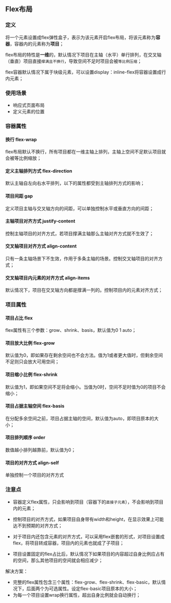 ## Flex布局

### 定义
将一个元素设置成flex弹性盒子，表示为该元素开启flex布局，将该元素称为**容器**，容器内的元素称为**项目**；

flex布局的特性是**一维**的，默认情况下项目在主轴（水平）单行排列，在交叉轴（垂直）项目直接`撑满且不换行`，导致空间不足时项目会被`等比例压缩`；

flex容器默认情况下属于块级元素，可以设置display：inline-flex将容器设置成行内元素；

### 使用场景
- 响应式页面布局
- 定义元素的位置

### 容器属性
#### 换行 flex-wrap
flex布局默认不换行，所有项目都在一维主轴上排列，主轴上空间不足默认项目就会被等比例缩放；

#### 定义主轴排列方式 flex-direction
默认主轴自左向右水平排列，以下的属性都受到主轴排列方式的影响；

#### 项目间距 gap
定义项目主轴与交叉轴方向的间距，可以单独控制水平或垂直方向的间距；

#### 主轴项目对齐方式 justify-content
控制主轴项目的对齐方式，若项目撑满主轴那么主轴对齐方式就不生效了；

#### 交叉轴项目对齐方式 align-content
只有一条主轴场景下不生效，作用于多条主轴的场景。控制交叉轴项目的对齐方式；

#### 交叉轴项目内元素的对齐方式 align-items
默认情况下，项目在交叉轴方向都是撑满一列的。控制项目内的元素对齐方式；

### 项目属性
#### 项目占比 flex
flex属性有三个参数：grow、shrink、basis，默认值为0 1 auto；

#### 项目放大比例 flex-grow
默认值为0，即如果存在剩余空间也不会方法。值为1或者更大值时，但剩余空间不足则只会放大可用空间；

#### 项目缩小比例 flex-shrink
默认值为1，即如果空间不足将会缩小。当值为0时，空间不足时值为0的项目不会缩小；

#### 项目占据主轴空间 flex-basis
在分配多余空间之前，项目占据主轴的空间，默认值为auto，即项目原本的大小；

#### 项目排列顺序 order
数值越小排列越靠前，默认值为0；

#### 项目的对齐方式 align-self
单独控制一个项目的对齐方式

### 注意点
- 容器定义flex属性，只会影响到项目（容器下的`直接子元素`），不会影响到项目内的元素；

- 控制项目的对齐方式，如果项目自身带有width和height，在显示效果上可能达不到预期的对齐方式；

- 对于项目内还包含元素的对齐方式，可以采用flex嵌套的形式，对项目设置成flex，将项目转成容器，项目内的元素也就成了子项目；

- 项目设置固定的flex占比后，默认情况下如果项目的内容超过自身比例应占有的空间，那么其他项目的空间就会相应减少；
   
 解决方案：

- 完整的flex属性包含三个属性：flex-grow、flex-shrink、flex-basic，默认情况下，后面两个为可选属性。设定flex-basic项目原本的大小；
- 为每一个项目设置wrap换行属性，超出自身比例就会自动换行；